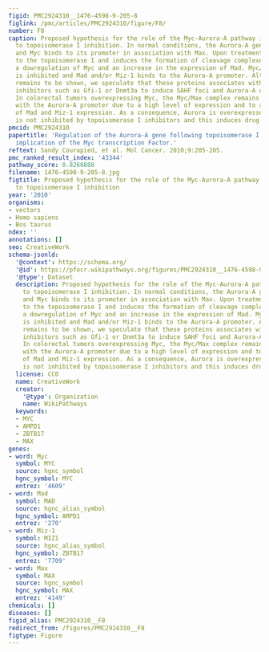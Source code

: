 ```yaml
---
figid: PMC2924310__1476-4598-9-205-8
figlink: /pmc/articles/PMC2924310/figure/F8/
number: F8
caption: Proposed hypothesis for the role of the Myc-Aurora-A pathway in response
  to topoisomerase I inhibition. In normal conditions, the Aurora-A gene is activated
  and Myc binds to its promoter in association with Max. Upon treatment, sn38 binds
  to the topoisomerase I and induces the formation of cleavage complexes. This induces
  a dowregulation of Myc and an increase in the expression of Mad. Myc/Max binding
  is inhibited and Mad and/or Miz-1 binds to the Aurora-A promoter. Although this
  remains to be shown, we speculate that these proteins associates with transcriptional
  inhibitors such as Gfi-1 or Dnmt3a to induce SAHF foci and Aurora-A downregulation.
  In colorectal tumors overexpressing Myc, the Myc/Max complex remains associated
  with the Aurora-A promoter due to a high level of expression and to a downregulation
  of Mad and Miz-1 expression. As a consequence, Aurora is overexpressed, this protein
  is not inhibited by topoisomerase I inhibitors and this induces drug resistance.
pmcid: PMC2924310
papertitle: 'Regulation of the Aurora-A gene following topoisomerase I inhibition:
  implication of the Myc transcription Factor.'
reftext: Sandy Courapied, et al. Mol Cancer. 2010;9:205-205.
pmc_ranked_result_index: '43344'
pathway_score: 0.8266888
filename: 1476-4598-9-205-8.jpg
figtitle: Proposed hypothesis for the role of the Myc-Aurora-A pathway in response
  to topoisomerase I inhibition
year: '2010'
organisms:
- vectors
- Homo sapiens
- Bos taurus
ndex: ''
annotations: []
seo: CreativeWork
schema-jsonld:
  '@context': https://schema.org/
  '@id': https://pfocr.wikipathways.org/figures/PMC2924310__1476-4598-9-205-8.html
  '@type': Dataset
  description: Proposed hypothesis for the role of the Myc-Aurora-A pathway in response
    to topoisomerase I inhibition. In normal conditions, the Aurora-A gene is activated
    and Myc binds to its promoter in association with Max. Upon treatment, sn38 binds
    to the topoisomerase I and induces the formation of cleavage complexes. This induces
    a dowregulation of Myc and an increase in the expression of Mad. Myc/Max binding
    is inhibited and Mad and/or Miz-1 binds to the Aurora-A promoter. Although this
    remains to be shown, we speculate that these proteins associates with transcriptional
    inhibitors such as Gfi-1 or Dnmt3a to induce SAHF foci and Aurora-A downregulation.
    In colorectal tumors overexpressing Myc, the Myc/Max complex remains associated
    with the Aurora-A promoter due to a high level of expression and to a downregulation
    of Mad and Miz-1 expression. As a consequence, Aurora is overexpressed, this protein
    is not inhibited by topoisomerase I inhibitors and this induces drug resistance.
  license: CC0
  name: CreativeWork
  creator:
    '@type': Organization
    name: WikiPathways
  keywords:
  - MYC
  - AMPD1
  - ZBTB17
  - MAX
genes:
- word: Myc
  symbol: MYC
  source: hgnc_symbol
  hgnc_symbol: MYC
  entrez: '4609'
- word: Mad
  symbol: MAD
  source: hgnc_alias_symbol
  hgnc_symbol: AMPD1
  entrez: '270'
- word: Miz-1
  symbol: MIZ1
  source: hgnc_alias_symbol
  hgnc_symbol: ZBTB17
  entrez: '7709'
- word: Max
  symbol: MAX
  source: hgnc_symbol
  hgnc_symbol: MAX
  entrez: '4149'
chemicals: []
diseases: []
figid_alias: PMC2924310__F8
redirect_from: /figures/PMC2924310__F8
figtype: Figure
---
```

